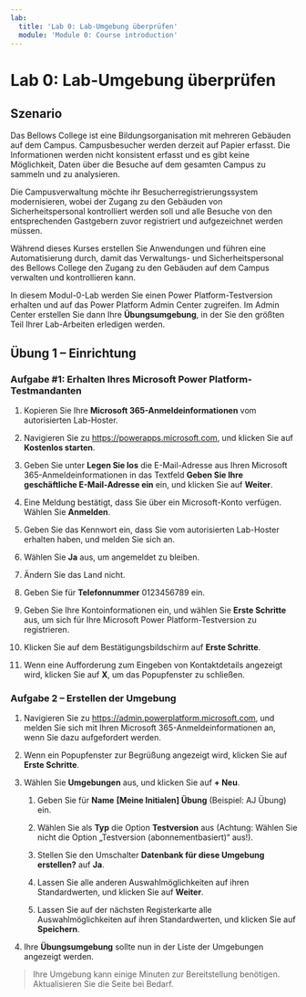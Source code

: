 ```yaml
---
lab:
  title: 'Lab 0: Lab-Umgebung überprüfen'
  module: 'Module 0: Course introduction'
---
```


# <a name="lab-0-validate-lab-environment"></a>Lab 0: Lab-Umgebung überprüfen

## <a name="scenario"></a>Szenario

Das Bellows College ist eine Bildungsorganisation mit mehreren Gebäuden auf dem Campus. Campusbesucher werden derzeit auf Papier erfasst. Die Informationen werden nicht konsistent erfasst und es gibt keine Möglichkeit, Daten über die Besuche auf dem gesamten Campus zu sammeln und zu analysieren.

Die Campusverwaltung möchte ihr Besucherregistrierungssystem modernisieren, wobei der Zugang zu den Gebäuden von Sicherheitspersonal kontrolliert werden soll und alle Besuche von den entsprechenden Gastgebern zuvor registriert und aufgezeichnet werden müssen.

Während dieses Kurses erstellen Sie Anwendungen und führen eine Automatisierung durch, damit das Verwaltungs- und Sicherheitspersonal des Bellows College den Zugang zu den Gebäuden auf dem Campus verwalten und kontrollieren kann.

In diesem Modul-0-Lab werden Sie einen Power Platform-Testversion erhalten und auf das Power Platform Admin Center zugreifen. Im Admin Center erstellen Sie dann Ihre **Übungsumgebung**, in der Sie den größten Teil Ihrer Lab-Arbeiten erledigen werden.

## <a name="exercise-1--setup"></a>Übung 1 – Einrichtung

### <a name="task-1---acquire-your-microsoft-power-platform-trial-tenant"></a>Aufgabe \#1: Erhalten Ihres Microsoft Power Platform-Testmandanten

1. Kopieren Sie Ihre **Microsoft 365-Anmeldeinformationen** vom autorisierten Lab-Hoster.

1. Navigieren Sie zu <https://powerapps.microsoft.com>, und klicken Sie auf **Kostenlos starten**.

1. Geben Sie unter **Legen Sie los** die E-Mail-Adresse aus Ihren Microsoft 365-Anmeldeinformationen in das Textfeld **Geben Sie Ihre geschäftliche E-Mail-Adresse ein** ein, und klicken Sie auf **Weiter**.

1. Eine Meldung bestätigt, dass Sie über ein Microsoft-Konto verfügen. Wählen Sie **Anmelden**.

1. Geben Sie das Kennwort ein, dass Sie vom autorisierten Lab-Hoster erhalten haben, und melden Sie sich an.

1. Wählen Sie **Ja** aus, um angemeldet zu bleiben.

1. Ändern Sie das Land nicht.

1. Geben Sie für **Telefonnummer** 0123456789 ein.

1. Geben Sie Ihre Kontoinformationen ein, und wählen Sie **Erste Schritte** aus, um sich für Ihre Microsoft Power Platform-Testversion zu registrieren.

1. Klicken Sie auf dem Bestätigungsbildschirm auf **Erste Schritte**.

1. Wenn eine Aufforderung zum Eingeben von Kontaktdetails angezeigt wird, klicken Sie auf **X**, um das Popupfenster zu schließen.

### <a name="task-2--create-environment"></a>Aufgabe 2 – Erstellen der Umgebung

1. Navigieren Sie zu <https://admin.powerplatform.microsoft.com>, und melden Sie sich mit Ihren Microsoft 365-Anmeldeinformationen an, wenn Sie dazu aufgefordert werden.

1. Wenn ein Popupfenster zur Begrüßung angezeigt wird, klicken Sie auf **Erste Schritte**.

1. Wählen Sie **Umgebungen** aus, und klicken Sie auf **+ Neu**.

    1. Geben Sie für **Name**  **[Meine Initialen] Übung** (Beispiel: AJ Übung) ein.

    1. Wählen Sie als **Typ** die Option **Testversion** aus (Achtung: Wählen Sie nicht die Option „Testversion (abonnementbasiert)“ aus!).

    1. Stellen Sie den Umschalter **Datenbank für diese Umgebung erstellen?** auf **Ja**.

    1. Lassen Sie alle anderen Auswahlmöglichkeiten auf ihren Standardwerten, und klicken Sie auf **Weiter**.

    1. Lassen Sie auf der nächsten Registerkarte alle Auswahlmöglichkeiten auf ihren Standardwerten, und klicken Sie auf **Speichern**.

1. Ihre **Übungsumgebung** sollte nun in der Liste der Umgebungen angezeigt werden.

> Ihre Umgebung kann einige Minuten zur Bereitstellung benötigen. Aktualisieren Sie die Seite bei Bedarf.
